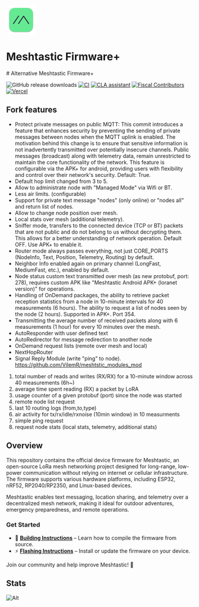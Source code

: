 <div markdown="1">

<img src=".github/meshtastic_logo.png" alt="Meshtastic Logo" width="80"/>
<h1>Meshtastic Firmware+</h1>
# Alternative Meshtastic Firmware+

![GitHub release downloads](https://img.shields.io/github/downloads/meshtastic/firmware/total)
[![CI](https://img.shields.io/github/actions/workflow/status/meshtastic/firmware/main_matrix.yml?branch=master&label=actions&logo=github&color=yellow)](https://github.com/meshtastic/firmware/actions/workflows/ci.yml)
[![CLA assistant](https://cla-assistant.io/readme/badge/meshtastic/firmware)](https://cla-assistant.io/meshtastic/firmware)
[![Fiscal Contributors](https://opencollective.com/meshtastic/tiers/badge.svg?label=Fiscal%20Contributors&color=deeppink)](https://opencollective.com/meshtastic/)
[![Vercel](https://img.shields.io/static/v1?label=Powered%20by&message=Vercel&style=flat&logo=vercel&color=000000)](https://vercel.com?utm_source=meshtastic&utm_campaign=oss)

## Fork features

- Protect private messages on public MQTT: This commit introduces a feature that enhances security by preventing the sending of private messages between nodes when the MQTT uplink is enabled. The motivation behind this change is to ensure that sensitive information is not inadvertently transmitted over potentially insecure channels. Public messages (broadcast) along with telemetry data, remain unrestricted to maintain the core functionality of the network. This feature is configurable via the APK+ for android, providing users with flexibility and control over their network's security. Default: True.
- Default hop limit changed from 3 to 5.
- Allow to administrate node with "Managed Mode" via Wifi or BT.
- Less air limits. (configurable)
- Support for private text message "nodes" (only online) or "nodes all" and return list of nodes.
- Allow to change node position over mesh.
- Local stats over mesh (additional telemetry).
- Sniffer mode, transfers to the connected device (TCP or BT) packets that are not public and do not belong to us without decrypting them. This allows for a better understanding of network operation. Default OFF. Use APK+ to enable it.
- Router mode always passes everything, not just CORE_PORTS (NodeInfo, Text, Position, Telemetry, Routing) by default.
- Neighbor Info enabled again on primary channel (LongFast, MediumFast, etc.), enabled by default.
- Node status custom text transmitted over mesh (as new protobuf, port: 278), requires custom APK like "Meshtastic Android APK+ (loranet version)" for operations.
- Handling of OnDemand packages, the ability to retrieve packet reception statistics from a node in 10-minute intervals for 40 measurements (6 hours). The ability to request a list of nodes seen by the node (2 hours). Supported in APK+. Port 354.
- Transmitting the average number of received packets along with 6 measurements (1 hour) for every 10 minutes over the mesh.
- AutoResponder with user defined text
- AutoRedirector for message redirection to another node
- OnDemand request lists (remote over mesh and local)
- NextHopRouter
- Signal Reply Module (write "ping" to node). https://github.com/VilemR/meshtstic_modules_mod
<ol>
<li>total number of reads and writes (RX/RX) for a 10-minute window across 40 measurements (6h~)</li>
<li>average time spent reading (RX) a packet by LoRA</li>
<li>usage counter of a given protobuf (port) since the node was started</li>
<li>remote node list request</li>
<li>last 10 routing logs (from,to,type)</li>
<li>air activity for tx/rx/idle/rxnoise (10min window) in 10 measurments</li>
<li>simple ping request</li>
<li>request node stats (local stats, telemetry, additional stats)</li>
</ol>

## Overview

This repository contains the official device firmware for Meshtastic, an open-source LoRa mesh networking project designed for long-range, low-power communication without relying on internet or cellular infrastructure. The firmware supports various hardware platforms, including ESP32, nRF52, RP2040/RP2350, and Linux-based devices.

Meshtastic enables text messaging, location sharing, and telemetry over a decentralized mesh network, making it ideal for outdoor adventures, emergency preparedness, and remote operations.

### Get Started

- 🔧 **[Building Instructions](https://meshtastic.org/docs/development/firmware/build)** – Learn how to compile the firmware from source.
- ⚡ **[Flashing Instructions](https://meshtastic.org/docs/getting-started/flashing-firmware/)** – Install or update the firmware on your device.

Join our community and help improve Meshtastic! 🚀

## Stats

![Alt](https://repobeats.axiom.co/api/embed/8025e56c482ec63541593cc5bd322c19d5c0bdcf.svg "Repobeats analytics image")
